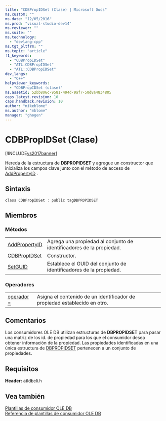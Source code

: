 ```yaml
---
title: "CDBPropIDSet (Clase) | Microsoft Docs"
ms.custom: ""
ms.date: "12/05/2016"
ms.prod: "visual-studio-dev14"
ms.reviewer: ""
ms.suite: ""
ms.technology: 
  - "devlang-cpp"
ms.tgt_pltfrm: ""
ms.topic: "article"
f1_keywords: 
  - "CDBPropIDSet"
  - "ATL.CDBPropIDSet"
  - "ATL::CDBPropIDSet"
dev_langs: 
  - "C++"
helpviewer_keywords: 
  - "CDBPropIDSet (clase)"
ms.assetid: 52bb806c-9581-494d-9af7-50d8a4834805
caps.latest.revision: 10
caps.handback.revision: 10
author: "mikeblome"
ms.author: "mblome"
manager: "ghogen"
---
```

# CDBPropIDSet (Clase)
[!INCLUDE[vs2017banner](../../assembler/inline/includes/vs2017banner.md)]

Hereda de la estructura de **DBPROPIDSET** y agregue un constructor que inicializa los campos clave junto con el método de acceso de [AddPropertyID](../../data/oledb/cdbpropidset-addpropertyid.md) .  
  
## Sintaxis  
  
```  
class CDBPropIDSet : public tagDBPROPIDSET  
```  
  
## Miembros  
  
### Métodos  
  
|||  
|-|-|  
|[AddPropertyID](../../data/oledb/cdbpropidset-addpropertyid.md)|Agrega una propiedad al conjunto de identificadores de la propiedad.|  
|[CDBPropIDSet](../../data/oledb/cdbpropidset-cdbpropidset.md)|Constructor.|  
|[SetGUID](../../data/oledb/cdbpropidset-setguid.md)|Establece el GUID del conjunto de identificadores de la propiedad.|  
  
### Operadores  
  
|||  
|-|-|  
|[operador \=](../../data/oledb/cdbpropidset-operator-equal.md)|Asigna el contenido de un identificador de propiedad establecido en otro.|  
  
## Comentarios  
 Los consumidores OLE DB utilizan estructuras de **DBPROPIDSET** para pasar una matriz de los id. de propiedad para los que el consumidor desea obtener información de la propiedad.  Las propiedades identificadas en una única estructura de [DBPROPIDSET](https://msdn.microsoft.com/en-us/library/ms717981.aspx) pertenecen a un conjunto de propiedades.  
  
## Requisitos  
 **Header:** atldbcli.h  
  
## Vea también  
 [Plantillas de consumidor OLE DB](../../data/oledb/ole-db-consumer-templates-cpp.md)   
 [Referencia de plantillas de consumidor OLE DB](../../data/oledb/ole-db-consumer-templates-reference.md)